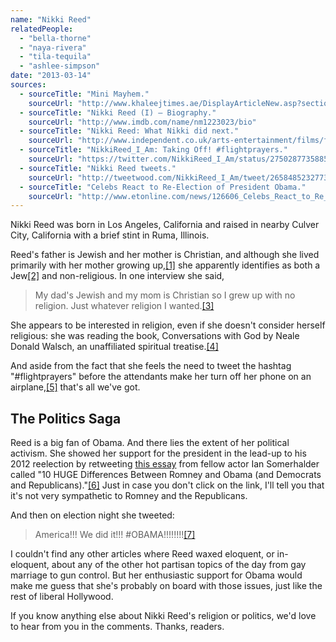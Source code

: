 ```yaml
---
name: "Nikki Reed"
relatedPeople:
  - "bella-thorne"
  - "naya-rivera"
  - "tila-tequila"
  - "ashlee-simpson"
date: "2013-03-14"
sources:
  - sourceTitle: "Mini Mayhem."
    sourceUrl: "http://www.khaleejtimes.ae/DisplayArticleNew.asp?section=citytimes&xfile=data/citytimes/2006/july/citytimes_july119.xml"
  - sourceTitle: "Nikki Reed (I) – Biography."
    sourceUrl: "http://www.imdb.com/name/nm1223023/bio"
  - sourceTitle: "Nikki Reed: What Nikki did next."
    sourceUrl: "http://www.independent.co.uk/arts-entertainment/films/features/nikki-reed-what-nikki-did-next-6170311.html"
  - sourceTitle: "NikkiReed_I_Am: Taking Off! #flightprayers."
    sourceUrl: "https://twitter.com/NikkiReed_I_Am/status/275028773588574211"
  - sourceTitle: "Nikki Reed tweets."
    sourceUrl: "http://tweetwood.com/NikkiReed_I_Am/tweet/265848523277344769"
  - sourceTitle: "Celebs React to Re-Election of President Obama."
    sourceUrl: "http://www.etonline.com/news/126606_Celebs_React_to_Re_Election_of_President_Barack_Obama/index.html"
---
```


Nikki Reed was born in Los Angeles, California and raised in nearby Culver City, California with a brief stint in Ruma, Illinois.

Reed's father is Jewish and her mother is Christian, and although she lived primarily with her mother growing up,<a class="source-citation" href="#http://www.khaleejtimes.ae/DisplayArticleNew.asp?section=citytimes&xfile=data/citytimes/2006/july/citytimes_july119.xml" title="Mini Mayhem.">[1]</a> she apparently identifies as both a Jew<a class="source-citation" href="#http://www.imdb.com/name/nm1223023/bio" title="Nikki Reed (I) – Biography.">[2]</a> and non-religious. In one interview she said,

>My dad's Jewish and my mom is Christian so I grew up with no religion. Just whatever religion I wanted.<a class="source-citation" href="#http://www.independent.co.uk/arts-entertainment/films/features/nikki-reed-what-nikki-did-next-6170311.html" title="Nikki Reed: What Nikki did next.">[3]</a>

She appears to be interested in religion, even if she doesn't consider herself religious: she was reading the book, Conversations with God by Neale Donald Walsch, an unaffiliated spiritual treatise.<a class="source-citation" href="#http://www.independent.co.uk/arts-entertainment/films/features/nikki-reed-what-nikki-did-next-6170311.html" title="Nikki Reed: What Nikki did next.">[4]</a>

And aside from the fact that she feels the need to tweet the hashtag "#flightprayers" before the attendants make her turn off her phone on an airplane,<a class="source-citation" href="#https://twitter.com/NikkiReed_I_Am/status/275028773588574211" title="NikkiReed_I_Am: Taking Off! #flightprayers.">[5]</a> that's all we've got.


## The Politics Saga

Reed is a big fan of Obama. And there lies the extent of her political activism. She showed her support for the president in the lead-up to his 2012 reelection by retweeting [this essay](http://www.twitlonger.com/show/jtmapc) from fellow actor Ian Somerhalder called "10 HUGE Differences Between Romney and Obama (and Democrats and Republicans)."<a class="source-citation" href="#http://tweetwood.com/NikkiReed_I_Am/tweet/265848523277344769" title="Nikki Reed tweets.">[6]</a> Just in case you don't click on the link, I'll tell you that it's not very sympathetic to Romney and the Republicans.

And then on election night she tweeted:

>America!!! We did it!!! #OBAMA!!!!!!!!<a class="source-citation" href="#http://www.etonline.com/news/126606_Celebs_React_to_Re_Election_of_President_Barack_Obama/index.html" title="Celebs React to Re-Election of President Obama.">[7]</a>

I couldn't find any other articles where Reed waxed eloquent, or in-eloquent, about any of the other hot partisan topics of the day from gay marriage to gun control. But her enthusiastic support for Obama would make me guess that she's probably on board with those issues, just like the rest of liberal Hollywood.

If you know anything else about Nikki Reed's religion or politics, we'd love to hear from you in the comments. Thanks, readers.